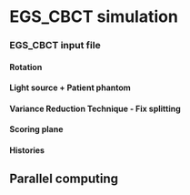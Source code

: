 # EGS_CBCT simulation 

### EGS_CBCT input file

#### Rotation 

#### Light source + Patient phantom

#### Variance Reduction Technique - Fix splitting

#### Scoring plane

#### Histories


## Parallel computing 

